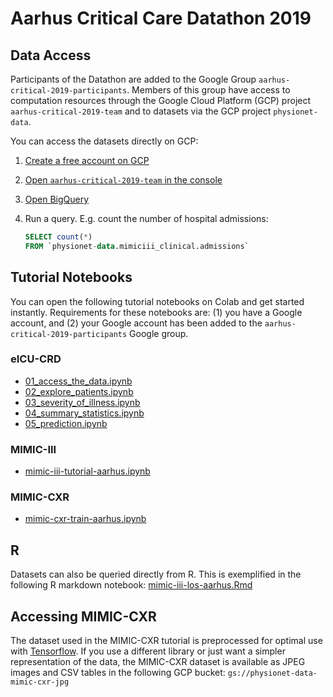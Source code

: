 # Aarhus Critical Care Datathon 2019

## Data Access

Participants of the Datathon are added to the Google Group `aarhus-critical-2019-participants`. Members of this group have access to computation resources through the Google Cloud Platform (GCP) project `aarhus-critical-2019-team` and to datasets via the GCP project `physionet-data`.

You can access the datasets directly on GCP:
1. [Create a free account on GCP](cloud.google.com)
2. [Open `aarhus-critical-2019-team` in the console](https://console.cloud.google.com/home/dashboard?project=aarhus-critical-2019-team)
3. [Open BigQuery](https://console.cloud.google.com/bigquery?project=aarhus-critical-2019-team)
4. Run a query. E.g. count the number of hospital admissions:

   ```SQL
   SELECT count(*)
   FROM `physionet-data.mimiciii_clinical.admissions` 
   ```

## Tutorial Notebooks

You can open the following tutorial notebooks on Colab and get started instantly. Requirements for these notebooks are: (1) you have a Google account, and (2) your Google account has been added to the `aarhus-critical-2019-participants` Google group.

### eICU-CRD
* [01_access_the_data.ipynb]()
* [02_explore_patients.ipynb]()
* [03_severity_of_illness.ipynb]()
* [04_summary_statistics.ipynb]()
* [05_prediction.ipynb]()

### MIMIC-III
* [mimic-iii-tutorial-aarhus.ipynb]()

### MIMIC-CXR
* [mimic-cxr-train-aarhus.ipynb]()

## R 

Datasets can also be queried directly from R. This is exemplified in the following R markdown notebook: [mimic-iii-los-aarhus.Rmd]()

## Accessing MIMIC-CXR

The dataset used in the MIMIC-CXR tutorial is preprocessed for optimal use with [Tensorflow](https://www.tensorflow.org/). If you use a different library or just want a simpler representation of the data, the MIMIC-CXR dataset is available as JPEG images and CSV tables in the following GCP bucket: `gs://physionet-data-mimic-cxr-jpg`


